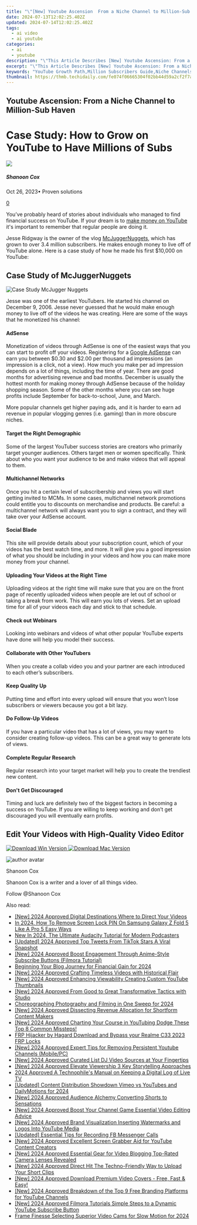 ```yaml
---
title: "\"[New] Youtube Ascension  From a Niche Channel to Million-Sub Haven\""
date: 2024-07-13T12:02:25.402Z
updated: 2024-07-14T12:02:25.402Z
tags:
  - ai video
  - ai youtube
categories:
  - ai
  - youtube
description: "\"This Article Describes [New] Youtube Ascension: From a Niche Channel to Million-Sub Haven\""
excerpt: "\"This Article Describes [New] Youtube Ascension: From a Niche Channel to Million-Sub Haven\""
keywords: "YouTube Growth Path,Million Subscribers Guide,Niche Channels Success,Video Content Expansion,Streaming Giant Rise,Channel Sub Base Boost,Viral Video Climb"
thumbnail: https://thmb.techidaily.com/fe074f06665304f02bb44d59a2cf2f7a7e742cf6a430b43148a19a35d32e38f9.jpg
---
```


## Youtube Ascension: From a Niche Channel to Million-Sub Haven

# Case Study: How to Grow on YouTube to Have Millions of Subs

![](https://images.wondershare.com/filmora/article-images/shannon-cox.jpg)

##### Shanoon Cox

 Oct 26, 2023• Proven solutions

[0](#commentsBoxSeoTemplate)

You’ve probably heard of stories about individuals who managed to find financial success on YouTube. If your dream is to [make money on YouTube](https://tools.techidaily.com/wondershare/filmora/download/) it's important to remember that regular people are doing it.

Jesse Ridgway is the owner of the vlog [McJuggerNuggets](https://www.youtube.com/user/McJuggerNuggets), which has grown to over 3.4 million subscribers. He makes enough money to live off of YouTube alone. Here is a case study of how he made his first $10,000 on YouTube:

## Case Study of McJuggerNuggets

![Case Study McJugger Nuggets](https://images.wondershare.com/filmora/article-images/case-study-mcjugger-nuggets.jpg)

Jesse was one of the earliest YouTubers. He started his channel on December 9, 2006\. Jesse never guessed that he would make enough money to live off of the videos he was creating. Here are some of the ways that he monetized his channel:

#### AdSense

Monetization of videos through AdSense is one of the easiest ways that you can start to profit off your videos. Registering for a [Google AdSense](https://www.google.com/adsense/start/#?modal%5Factive=none) can earn you between $0.30 and $2.00 per thousand ad impressions (an impression is a click, not a view). How much you make per ad impression depends on a lot of things, including the time of year. There are good months for advertising revenue and bad months. December is usually the hottest month for making money through AdSense because of the holiday shopping season. Some of the other months where you can see huge profits include September for back-to-school, June, and March.

More popular channels get higher paying ads, and it is harder to earn ad revenue in popular vlogging genres (i.e. gaming) than in more obscure niches.

#### Target the Right Demographic

Some of the largest YouTuber success stories are creators who primarily target younger audiences. Others target men or women specifically. Think about who you want your audience to be and make videos that will appeal to them.

#### Multichannel Networks

Once you hit a certain level of subscribership and views you will start getting invited to MCMs. In some cases, multichannel network promotions could entitle you to discounts on merchandise and products. Be careful: a multichannel network will always want you to sign a contract, and they will take over your AdSense account.

#### Social Blade

This site will provide details about your subscription count, which of your videos has the best watch time, and more. It will give you a good impression of what you should be including in your videos and how you can make more money from your channel.

#### Uploading Your Videos at the Right Time

Uploading videos at the right time will make sure that you are on the front page of recently uploaded videos when people are let out of school or taking a break from work. This will earn you lots of views. Set an upload time for all of your videos each day and stick to that schedule.

#### Check out Webinars

Looking into webinars and videos of what other popular YouTube experts have done will help you model their success.

#### Collaborate with Other YouTubers

When you create a collab video you and your partner are each introduced to each other’s subscribers.

#### Keep Quality Up

Putting time and effort into every upload will ensure that you won’t lose subscribers or viewers because you got a bit lazy.

#### Do Follow-Up Videos

If you have a particular video that has a lot of views, you may want to consider creating follow-up videos. This can be a great way to generate lots of views.

#### Complete Regular Research

Regular research into your target market will help you to create the trendiest new content.

#### Don't Get Discouraged

Timing and luck are definitely two of the biggest factors in becoming a success on YouTube. If you are willing to keep working and don’t get discouraged you will eventually earn profits.

## Edit Your Videos with High-Quality Video Editor

[![Download Win Version](https://images.wondershare.com/filmora/guide/download-btn-win.jpg) ](https://tools.techidaily.com/wondershare/filmora/download/) [![Download Mac Version](https://images.wondershare.com/filmora/guide/download-btn-mac.jpg) ](https://tools.techidaily.com/wondershare/filmora/download/)

![author avatar](https://images.wondershare.com/filmora/article-images/shannon-cox.jpg)

Shanoon Cox

Shanoon Cox is a writer and a lover of all things video.

Follow @Shanoon Cox


<ins class="adsbygoogle"
     style="display:block"
     data-ad-format="autorelaxed"
     data-ad-client="ca-pub-7571918770474297"
     data-ad-slot="1223367746"></ins>



<ins class="adsbygoogle"
     style="display:block"
     data-ad-client="ca-pub-7571918770474297"
     data-ad-slot="8358498916"
     data-ad-format="auto"
     data-full-width-responsive="true"></ins>



<span class="atpl-alsoreadstyle">Also read:</span>
<div><ul>
<li><a href="https://youtube-sure.techidaily.com/024-approved-digital-destinations-where-to-direct-your-videos/"><u>[New] 2024 Approved  Digital Destinations  Where to Direct Your Videos</u></a></li>
<li><a href="https://android-unlock.techidaily.com/in-2024-how-to-remove-screen-lock-pin-on-samsung-galaxy-z-fold-5-like-a-pro-5-easy-ways-by-drfone-android/"><u>In 2024, How To Remove Screen Lock PIN On Samsung Galaxy Z Fold 5 Like A Pro 5 Easy Ways</u></a></li>
<li><a href="https://audio-shaping.techidaily.com/new-in-2024-the-ultimate-audacity-tutorial-for-modern-podcasters/"><u>New In 2024, The Ultimate Audacity Tutorial for Modern Podcasters</u></a></li>
<li><a href="https://twitter-videos.techidaily.com/updated-2024-approved-top-tweets-from-tiktok-stars-a-viral-snapshot/"><u>[Updated] 2024 Approved  Top Tweets From TikTok Stars  A Viral Snapshot</u></a></li>
<li><a href="https://youtube-sure.techidaily.com/024-approved-boost-engagement-through-anime-style-subscribe-buttons-filmora-tutorial/"><u>[New] 2024 Approved  Boost Engagement Through Anime-Style Subscribe Buttons (Filmora Tutorial)</u></a></li>
<li><a href="https://youtube-videos.techidaily.com/beginning-your-blog-journey-for-financial-gain-for-2024/"><u>Beginning Your Blog Journey for Financial Gain for 2024</u></a></li>
<li><a href="https://youtube-sure.techidaily.com/024-approved-crafting-timeless-videos-with-historical-flair/"><u>[New] 2024 Approved  Crafting Timeless Videos with Historical Flair</u></a></li>
<li><a href="https://youtube-sure.techidaily.com/024-approved-enhancing-viewability-creating-custom-youtube-thumbnails/"><u>[New] 2024 Approved  Enhancing Viewability  Creating Custom YouTube Thumbnails</u></a></li>
<li><a href="https://youtube-sure.techidaily.com/024-approved-from-good-to-great-transformative-tactics-with-studio/"><u>[New] 2024 Approved  From Good to Great  Transformative Tactics with Studio</u></a></li>
<li><a href="https://extra-lessons.techidaily.com/choreographing-photography-and-filming-in-one-sweep-for-2024/"><u>Choreographing Photography and Filming in One Sweep for 2024</u></a></li>
<li><a href="https://youtube-sure.techidaily.com/024-approved-dissecting-revenue-allocation-for-shortform-content-makers/"><u>[New] 2024 Approved  Dissecting Revenue Allocation for Shortform Content Makers</u></a></li>
<li><a href="https://youtube-sure.techidaily.com/024-approved-charting-your-course-in-youtubing-dodge-these-top-8-common-missteps/"><u>[New] 2024 Approved  Charting Your Course in YouTubing  Dodge These Top 8 Common Missteps!</u></a></li>
<li><a href="https://bypass-frp.techidaily.com/frp-hijacker-by-hagard-download-and-bypass-your-realme-c33-2023-frp-locks-by-drfone-android/"><u>FRP Hijacker by Hagard Download and Bypass your Realme C33 2023 FRP Locks</u></a></li>
<li><a href="https://youtube-sure.techidaily.com/024-approved-expert-tips-for-removing-persistent-youtube-channels-mobilepc/"><u>[New] 2024 Approved  Expert Tips for Removing Persistent Youtube Channels (Mobile/PC)</u></a></li>
<li><a href="https://youtube-sure.techidaily.com/024-approved-curated-list-dj-video-sources-at-your-fingertips/"><u>[New] 2024 Approved  Curated List  DJ Video Sources at Your Fingertips</u></a></li>
<li><a href="https://youtube-sure.techidaily.com/024-approved-elevate-viewership-3-key-storytelling-approaches/"><u>[New] 2024 Approved  Elevate Viewership  3 Key Storytelling Approaches</u></a></li>
<li><a href="https://screen-video-capture.techidaily.com/2024-approved-a-technophiles-manual-on-keeping-a-digital-log-of-live-tv/"><u>2024 Approved  A Technophile's Manual on Keeping a Digital Log of Live TV</u></a></li>
<li><a href="https://facebook-record-videos.techidaily.com/updated-content-distribution-showdown-vimeo-vs-youtubes-and-dailymotions-for-2024/"><u>[Updated] Content Distribution Showdown  Vimeo vs YouTubes and DailyMotions for 2024</u></a></li>
<li><a href="https://youtube-sure.techidaily.com/024-approved-audience-alchemy-converting-shorts-to-sensations/"><u>[New] 2024 Approved  Audience Alchemy  Converting Shorts to Sensations</u></a></li>
<li><a href="https://youtube-sure.techidaily.com/024-approved-boost-your-channel-game-essential-video-editing-advice/"><u>[New] 2024 Approved  Boost Your Channel Game  Essential Video Editing Advice</u></a></li>
<li><a href="https://youtube-sure.techidaily.com/024-approved-brand-visualization-inserting-watermarks-and-logos-into-youtube-media/"><u>[New] 2024 Approved  Brand Visualization  Inserting Watermarks and Logos Into YouTube Media</u></a></li>
<li><a href="https://video-capture.techidaily.com/updated-essential-tips-for-recording-fb-messenger-calls/"><u>[Updated] Essential Tips for Recording FB Messenger Calls</u></a></li>
<li><a href="https://youtube-sure.techidaily.com/024-approved-excellent-screen-grabber-aid-for-youtube-content-creators/"><u>[New] 2024 Approved  Excellent Screen Grabber Aid for YouTube Content Creators</u></a></li>
<li><a href="https://youtube-sure.techidaily.com/024-approved-essential-gear-for-video-blogging-top-rated-camera-lenses-revealed/"><u>[New] 2024 Approved  Essential Gear for Video Blogging  Top-Rated Camera Lenses Revealed</u></a></li>
<li><a href="https://youtube-sure.techidaily.com/024-approved-direct-hit-the-techno-friendly-way-to-upload-your-short-clips/"><u>[New] 2024 Approved  Direct Hit  The Techno-Friendly Way to Upload Your Short Clips</u></a></li>
<li><a href="https://youtube-sure.techidaily.com/024-approved-download-premium-video-covers-free-fast-and-easy/"><u>[New] 2024 Approved  Download Premium Video Covers - Free, Fast & Easy!</u></a></li>
<li><a href="https://youtube-sure.techidaily.com/024-approved-breakdown-of-the-top-9-free-branding-platforms-for-youtube-channels/"><u>[New] 2024 Approved  Breakdown of the Top 9 Free Branding Platforms for YouTube Channels</u></a></li>
<li><a href="https://youtube-sure.techidaily.com/024-approved-filmora-tutorials-simple-steps-to-a-dynamic-youtube-subscribe-button/"><u>[New] 2024 Approved  Filmora Tutorials  Simple Steps to a Dynamic YouTube Subscribe Button</u></a></li>
<li><a href="https://some-techniques.techidaily.com/frame-finesse-selecting-superior-video-cams-for-slow-motion-for-2024/"><u>Frame Finesse  Selecting Superior Video Cams for Slow Motion for 2024</u></a></li>
</ul></div>
